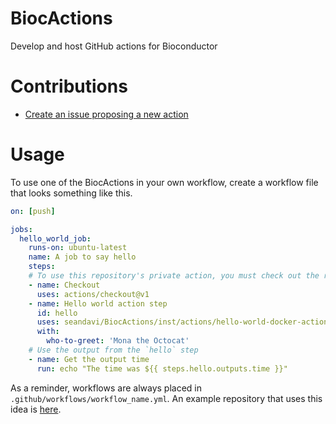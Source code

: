 # BiocActions

Develop and host GitHub actions for Bioconductor

# Contributions

- [Create an issue proposing a new action](https://github.com/seandavi/BiocActions/issues/new?template=new_action)

# Usage

To use one of the BiocActions in your own workflow, 
create a workflow file that looks something like this. 

```yaml
on: [push]

jobs:
  hello_world_job:
    runs-on: ubuntu-latest
    name: A job to say hello
    steps:
    # To use this repository's private action, you must check out the repository
    - name: Checkout
      uses: actions/checkout@v1
    - name: Hello world action step
      id: hello
      uses: seandavi/BiocActions/inst/actions/hello-world-docker-action@master
      with:
        who-to-greet: 'Mona the Octocat'
    # Use the output from the `hello` step
    - name: Get the output time
      run: echo "The time was ${{ steps.hello.outputs.time }}"
```

As a reminder, workflows are always placed in 
`.github/workflows/workflow_name.yml`. An example 
repository that uses this idea is [here](https://github.com/seandavi/example_BiocActions_package/blob/master/.github/workflows/main.yml).
